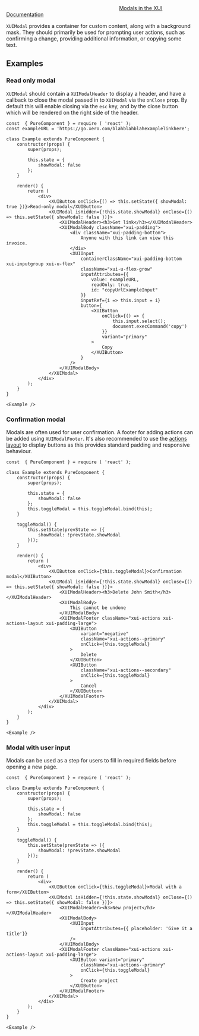 <div class="xui-margin-vertical">
	<svg focusable="false" class="xui-icon xui-icon-inline xui-icon-large xui-icon-color-blue"> <use xlink:href="#xui-icon-bookmark" role="presentation"/></svg>
	<span><a href="../section-modals.html#modals">Modals in the XUI Documentation</a></span>
</div>

`XUIModal` provides a container for custom content, along with a background mask. They should primarily be used for prompting user actions, such as confirming a change, providing additional information, or copying some text.

## Examples

### Read only modal

`XUIModal` should contain a `XUIModalHeader` to display a header, and have a callback to close the modal passed in to `XUIModal` via the `onClose` prop. By default this will enable closing via the `esc` key, and by the close button which will be rendered on the right side of the header.

```
const  { PureComponent } = require ( 'react' );
const exampleURL = 'https://go.xero.com/blahblahblahexamplelinkhere';

class Example extends PureComponent {
	constructor(props) {
		super(props);

		this.state = {
			showModal: false
		};
	}

	render() {
		return (
			<div>
				<XUIButton onClick={() => this.setState({ showModal: true })}>Read-only modal</XUIButton>
				<XUIModal isHidden={!this.state.showModal} onClose={() => this.setState({ showModal: false })}>
					<XUIModalHeader><h3>Get link</h3></XUIModalHeader>
					<XUIModalBody className="xui-padding">
						<div className="xui-padding-bottom">
							Anyone with this link can view this invoice.
						</div>
						<XUIInput
							containerClassName="xui-padding-bottom xui-inputgroup xui-u-flex"
							className="xui-u-flex-grow"
							inputAttributes={{
								value: exampleURL,
								readOnly: true,
								id: "copyUrlExampleInput"
							}}
							inputRef={i => this.input = i}
							button={
								<XUIButton
									onClick={() => {
										this.input.select();
										document.execCommand('copy')
									}}
									variant="primary"
								>
									Copy
								</XUIButton>
							}
						/>
					</XUIModalBody>
				</XUIModal>
			</div>
		);
	}
}

<Example />
```

### Confirmation modal

Modals are often used for user confirmation. A footer for adding actions can be added using `XUIModalFooter`. It's also recommended to use the [actions layout](../section-buttons.html#buttons-9) to display buttons as this provides standard padding and responsive behaviour.

```
const  { PureComponent } = require ( 'react' );

class Example extends PureComponent {
	constructor(props) {
		super(props);

		this.state = {
			showModal: false
		};
		this.toggleModal = this.toggleModal.bind(this);
	}

	toggleModal() {
		this.setState(prevState => ({
			showModal: !prevState.showModal
		}));
	}

	render() {
		return (
			<div>
				<XUIButton onClick={this.toggleModal}>Confirmation modal</XUIButton>
				<XUIModal isHidden={!this.state.showModal} onClose={() => this.setState({ showModal: false })}>
					<XUIModalHeader><h3>Delete John Smith</h3></XUIModalHeader>
					<XUIModalBody>
						This cannot be undone
					</XUIModalBody>
					<XUIModalFooter className="xui-actions xui-actions-layout xui-padding-large">
						<XUIButton
							variant="negative"
							className="xui-actions--primary"
							onClick={this.toggleModal}
						>
							Delete
						</XUIButton>
						<XUIButton
							className="xui-actions--secondary"
							onClick={this.toggleModal}
						>
							Cancel
						</XUIButton>
					</XUIModalFooter>
				</XUIModal>
			</div>
		);
	}
}

<Example />
```

### Modal with user input

Modals can be used as a step for users to fill in required fields before opening a new page.

```
const  { PureComponent } = require ( 'react' );

class Example extends PureComponent {
	constructor(props) {
		super(props);

		this.state = {
			showModal: false
		};
		this.toggleModal = this.toggleModal.bind(this);
	}

	toggleModal() {
		this.setState(prevState => ({
			showModal: !prevState.showModal
		}));
	}

	render() {
		return (
			<div>
				<XUIButton onClick={this.toggleModal}>Modal with a form</XUIButton>
				<XUIModal isHidden={!this.state.showModal} onClose={() => this.setState({ showModal: false })}>
					<XUIModalHeader><h3>New project</h3></XUIModalHeader>
					<XUIModalBody>
						<XUIInput
							inputAttributes={{ placeholder: 'Give it a title'}}
						/>
					</XUIModalBody>
					<XUIModalFooter className="xui-actions xui-actions-layout xui-padding-large">
						<XUIButton variant="primary"
							className="xui-actions--primary"
							onClick={this.toggleModal}
						>
							Create project
						</XUIButton>
					</XUIModalFooter>
				</XUIModal>
			</div>
		);
	}
}

<Example />
```
